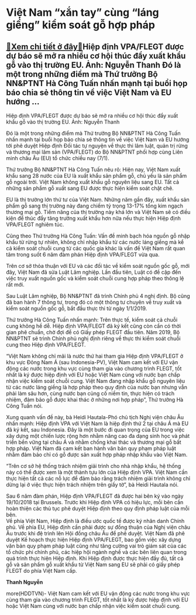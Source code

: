 Việt Nam “xắn tay” cùng “láng giềng” kiểm soát gỗ hợp pháp
==========================================================

[:gift:Xem chi tiết ở đây:gift:](https://hddtvn.com/viet-nam-xan-tay-cung-lang-gieng-kiem-soat-go-hop-phap/)Hiệp định VPA/FLEGT được dự báo sẽ mở ra nhiều cơ hội thúc đẩy xuất khẩu gỗ vào thị trường EU. Ảnh: Nguyễn Thanh Đó là một trong những điểm mà Thứ trưởng Bộ NN&PTNT Hà Công Tuấn nhấn mạnh tại buổi họp báo chia sẻ thông tin về việc Việt Nam và EU hướng …
-------------------------------------------------------------------------------------------------------------------------------------------------------------------------------------------------------------------------------------------------------------







 






 Hiệp định VPA/FLEGT được dự báo sẽ mở ra nhiều cơ hội thúc đẩy xuất khẩu gỗ vào thị trường EU. Ảnh: Nguyễn Thanh 



Đó là một trong những điểm mà Thứ trưởng Bộ NN&PTNT Hà Công Tuấn nhấn mạnh tại buổi họp báo chia sẻ thông tin về việc Việt Nam và EU hướng tới phê duyệt Hiệp định Đối tác tự nguyện về thực thi lâm luật, quản trị rừng và thương mại lâm sản (VPA/FLEGT) do Bộ NN&PTNT phối hợp cùng Liên minh châu Âu (EU) tổ chức chiều nay (7/1).


 Thứ trưởng Bộ NN&PTNT Hà Công Tuấn nêu rõ: Hiện nay, Việt Nam xuất khẩu sang 28 nước của EU là xuất khẩu sản phẩm gỗ, chủ yếu là sản phẩm gỗ ngoài trời. Việt Nam không xuất khẩu gỗ nguyên liệu sang EU. Tất cả những sản phẩm gỗ xuất sang EU được thực hiện kiểm soát chặt chẽ. 


 EU là thị trường lớn thứ tư của Việt Nam. Những năm gần đây, xuất khẩu sản phẩm gỗ sang thị trường này đang chiếm tỷ trọng 13-17% tổng kim ngạch thương mại gỗ. Tiềm năng của thị trường này khá lớn và Việt Nam sẽ có điều kiện để thúc đẩy tăng trưởng xuất khẩu hơn nữa nếu thực hiện Hiệp định VPA/FLEGT nghiêm túc. 


 Cũng theo Thứ trưởng Hà Công Tuấn: Vấn đề minh bạch hóa nguồn gỗ nhập khẩu từ rừng tự nhiên, không chỉ nhập khẩu từ các nước láng giềng mà kể cả kiểm soát chuỗi cung từ các quốc gia khác là vấn đề Việt Nam rất quan tâm trong suốt 6 năm đàm phán Hiệp định VPA/FLEGT vừa qua. 


 Trên cơ sở thỏa thuận với EU và các đối tác về kiểm soát nguồn gốc gỗ, mới đây, Việt Nam đã sửa Luật Lâm nghiệp. Lần đầu tiên, Luật có đề cập đến việc truy xuất nguồn gốc và kiểm soát chuỗi cung hợp pháp theo thông lệ rất mới.


 Sau Luật Lâm nghiệp, Bộ NN&PTNT đã trình Chính phủ 4 nghị định. Bộ cũng đã ban hành 7 thông tư, trong đó có một thông tư chuyên về truy xuất và kiểm soát nguồn gốc gỗ, bắt đầu thực thi từ ngày 1/1/2019.


 Thứ trưởng Hà Công Tuấn nhấn mạnh: Trên thực tế, kiểm soát cả chuỗi cung không hề dễ. Hiệp định VPA/FLEGT đã ký kết cũng còn cần có thời gian phê chuẩn, chờ đợi để có Giấy phép FLEGT đầu tiên. Năm 2019, Bộ NN&PTNT sẽ trình Chính phủ nghị định riêng về thực thi kiểm soát chuỗi cung theo Hiệp định VPA/FLEGT. 


 “Việt Nam không chỉ mãi là nước thứ hai tham gia Hiệp định VPA/FLEGT ở khu vực Đông Nam Á (sau Indonesia-PV), Việt Nam cam kết với EU vận động các nước trong khu vực cùng tham gia vào chương trình FLEGT, tốt nhất là ký được hiệp định với EU hoặc Việt Nam cùng với nước bạn chấp nhận việc kiểm soát chuỗi cung. Việt Nam đang nhập khẩu gỗ nguyên liệu từ các nước láng giềng là hợp pháp theo quy định của nước bạn nhưng vẫn phải làm sâu hơn, cùng nước bạn củng cố niềm tin, thực hiện có trách nhiệm, đảm bảo gỗ được khai thác ở những nơi hợp pháp”, Thứ trưởng Hà Công Tuấn nói.


 Xung quanh vấn đề này, bà Heidi Hautala-Phó chủ tịch Nghị viện châu Âu nhấn mạnh: Hiệp định VPA với Việt Nam là hiệp định thứ 2 tại châu Á mà EU đã ký kết, sau Indonesia. Đây là một bước đi quan trọng của EU trong việc xây dựng một chiến lược rộng hơn nhằm nâng cao đa dạng sinh học và phát triển bền vững tại châu Á và nhằm chống khai thác và thương mại gỗ bất hợp pháp. Việt Nam đã cam kết ban hành văn bản quy phạm pháp luật nhằm đảm bảo chỉ có gỗ được sản xuất hợp pháp nhập khẩu vào Việt Nam. 


 “Trên cơ sở hệ thống trách nhiệm giải trình cho nhà nhập khẩu, hệ thống này có thể được xem là một thành tựu lớn của Hiệp định VPA. Việt Nam cần thực hiện tất cả các nỗ lực để đảm bảo rằng trách nhiệm giải trình không chỉ dừng lại ở việc thực hiện trách nhiệm trên giấy tờ”, bà Heidi Hautala nói. 





Sau 6 năm đàm phán, Hiệp định VPA/FLEGT đã được hai bên ký vào ngày 19/10/2018 tại Brussels. Trước khi Hiệp định VPA có hiệu lực, mỗi bên cần hoàn thiện các thủ tục phê duyệt Hiệp định theo quy định pháp luật của mỗi bên.  
 Về phía Việt Nam, Hiệp định là điều ước quốc tế được ký nhân danh Chính phủ. Về phía EU, Hiệp định cần phải được sự đồng thuận của Nghị viện châu Âu trước khi đệ trình lên Hội đồng châu Âu để phê duyệt. Việt Nam đã phê duyệt Kế hoạch thực hiện Hiệp định VPA/FLEGT, bao gồm việc xây dựng văn bản quy phạm pháp luật cũng như tăng cường vai trò giám sát của các tổ chức phi chính phủ, các hiệp hội ngành nghề và các bên liên quan trong quá trình thực hiện Hiệp định. Khi Hiệp định được thực hiện đầy đủ, tất cả gỗ và sản phẩm gỗ xuất khẩu từ Việt Nam sang EU sẽ phải có giấy phép FLEGT do phía Việt Nam cấp.   
   
 










**Thanh Nguyễn**



more(HDDTVN)- Việt Nam cam kết với EU vận động các nước trong khu vực cùng tham gia vào chương trình FLEGT, tốt nhất là ký được hiệp định với EU hoặc Việt Nam cùng với nước bạn chấp nhận việc kiểm soát chuỗi cung.

